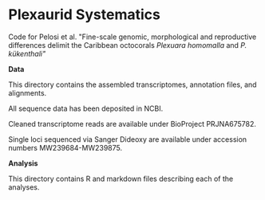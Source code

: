 # Plexaurid Systematics 
Code for Pelosi et al. "Fine-scale genomic, morphological and reproductive differences delimit the Caribbean octocorals <i> Plexuara homomalla </i> and <i> P. kükenthali" </i> 

<b> Data </b> 

This directory contains the assembled transcriptomes, annotation files, and alignments. 

All sequence data has been deposited in NCBI. 

Cleaned transcriptome reads are available under BioProject PRJNA675782. 

Single loci sequenced via Sanger Dideoxy are available under accession numbers MW239684-MW239875.  

<b> Analysis </b> 

This directory contains R and markdown files describing each of the analyses. 
